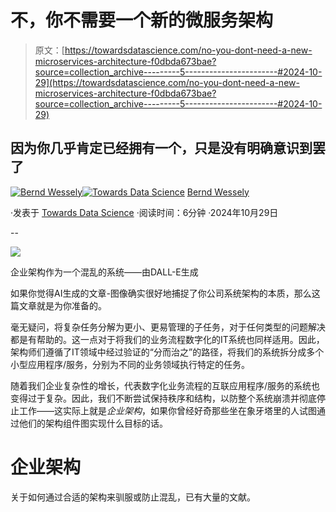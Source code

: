 # 不，你不需要一个新的微服务架构

> 原文：[https://towardsdatascience.com/no-you-dont-need-a-new-microservices-architecture-f0dbda673bae?source=collection_archive---------5-----------------------#2024-10-29](https://towardsdatascience.com/no-you-dont-need-a-new-microservices-architecture-f0dbda673bae?source=collection_archive---------5-----------------------#2024-10-29)

## 因为你几乎肯定已经拥有一个，只是没有明确意识到罢了

[](https://medium.com/@bernd.wessely?source=post_page---byline--f0dbda673bae--------------------------------)[![Bernd Wessely](../Images/e60e01c19412d8af8f8bddf78e561275.png)](https://medium.com/@bernd.wessely?source=post_page---byline--f0dbda673bae--------------------------------)[](https://towardsdatascience.com/?source=post_page---byline--f0dbda673bae--------------------------------)[![Towards Data Science](../Images/a6ff2676ffcc0c7aad8aaf1d79379785.png)](https://towardsdatascience.com/?source=post_page---byline--f0dbda673bae--------------------------------) [Bernd Wessely](https://medium.com/@bernd.wessely?source=post_page---byline--f0dbda673bae--------------------------------)

·发表于 [Towards Data Science](https://towardsdatascience.com/?source=post_page---byline--f0dbda673bae--------------------------------) ·阅读时间：6分钟 ·2024年10月29日

--

![](../Images/60946a7816f2e16404817d528ed9f370.png)

企业架构作为一个混乱的系统——由DALL-E生成

如果你觉得AI生成的文章-图像确实很好地捕捉了你公司系统架构的本质，那么这篇文章就是为你准备的。

毫无疑问，将复杂任务分解为更小、更易管理的子任务，对于任何类型的问题解决都是有帮助的。这一点对于将我们的业务流程数字化的IT系统也同样适用。因此，架构师们遵循了IT领域中经过验证的“分而治之”的路径，将我们的系统拆分成多个小型应用程序/服务，分别为不同的业务领域执行特定的任务。

随着我们企业复杂性的增长，代表数字化业务流程的互联应用程序/服务的系统也变得过于复杂。因此，我们不断尝试保持秩序和结构，以防整个系统崩溃并彻底停止工作——这实际上就是*企业架构*，如果你曾经好奇那些坐在象牙塔里的人试图通过他们的架构组件图实现什么目标的话。

# 企业架构

关于如何通过合适的架构来驯服或防止混乱，已有大量的文献。
